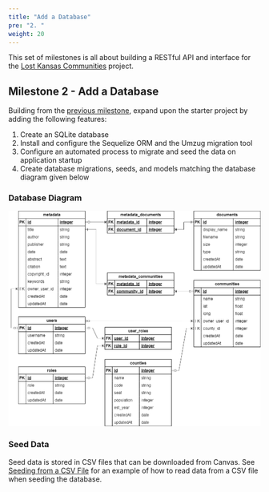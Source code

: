 ```yaml
---
title: "Add a Database"
pre: "2. "
weight: 20
---
```


This set of milestones is all about building a RESTful API and interface for the [Lost Kansas Communities](https://lostkansas.ccrsdigitalprojects.com/) project. 

## Milestone 2 - Add a Database

Building from the [previous milestone](../01-starter/), expand upon the starter project by adding the following features:

1. Create an SQLite database
2. Install and configure the Sequelize ORM and the Umzug migration tool
3. Configure an automated process to migrate and seed the data on application startup
4. Create database migrations, seeds, and models matching the database diagram given below

### Database Diagram

![Database Diagram](images/milestones/02/lost_communities.png)

### Seed Data

Seed data is stored in CSV files that can be downloaded from Canvas. See [Seeding from a CSV File](../../x-examples/02-database/07-another-table.md#seed) for an example of how to read data from a CSV file when seeding the database.